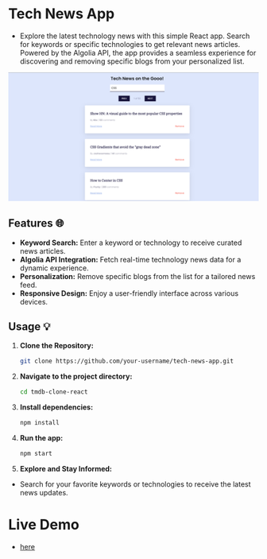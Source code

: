 # Tech News App

- Explore the latest technology news with this simple React app. Search for keywords or specific technologies to get relevant news articles. Powered by the Algolia API, the app provides a seamless experience for discovering and removing specific blogs from your personalized list.

![Tech News App Screenshot](https://github.com/Divyesh-5981/tech-news-react-app/blob/master/src/technews_ss.png?raw=true)

## Features 🌐

- **Keyword Search:** Enter a keyword or technology to receive curated news articles.
- **Algolia API Integration:** Fetch real-time technology news data for a dynamic experience.
- **Personalization:** Remove specific blogs from the list for a tailored news feed.
- **Responsive Design:** Enjoy a user-friendly interface across various devices.

## Usage 💡

1. **Clone the Repository:**

   ```bash
   git clone https://github.com/your-username/tech-news-app.git

2. **Navigate to the project directory:**

   ```bash
   cd tmdb-clone-react

3. **Install dependencies:**

   ```bash
   npm install

 4. **Run the app:**
    
     ```bash
     npm start

 5. **Explore and Stay Informed:**

 - Search for your favorite keywords or technologies to receive the latest news updates.

# Live Demo 

- <a href="https://divyeshtechnews.netlify.app/">here</a>
